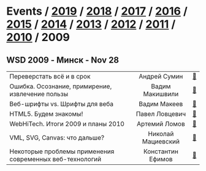 # Events / [2019](&#x2F;2019.md) / [2018](&#x2F;2018.md) / [2017](&#x2F;2017.md) / [2016](&#x2F;2016.md) / [2015](&#x2F;2015.md) / [2014](&#x2F;2014.md) / [2013](&#x2F;2013.md) / [2012](&#x2F;2012.md) / [2011](&#x2F;2011.md) / [2010](&#x2F;2010.md) / 2009 

## WSD 2009 - Минск - Nov 28 
| | | |
| --- | :---: | --- |
| Переверстать всё и в срок  | Андрей Сумин | [:notebook:](https:&#x2F;&#x2F;wsd.events&#x2F;2009&#x2F;11&#x2F;28&#x2F;pres&#x2F;recode.pdf)   |
| Ошибка. Осознание, примирение, извлечение пользы  | Вадим Макишвили | [:notebook:](https:&#x2F;&#x2F;wsd.events&#x2F;2009&#x2F;11&#x2F;28&#x2F;pres&#x2F;mistake.pdf)   |
| Веб-шрифты vs. Шрифты для веба  | Вадим Макеев | [:notebook:](https:&#x2F;&#x2F;wsd.events&#x2F;2009&#x2F;11&#x2F;28&#x2F;pres&#x2F;web-fonts&#x2F;)   |
| HTML5. Будем знакомы!  | Павел Ловцевич | [:notebook:](https:&#x2F;&#x2F;wsd.events&#x2F;2009&#x2F;11&#x2F;28&#x2F;pres&#x2F;html5.pdf)   |
| WebHiTech. Итоги 2009 и планы 2010  | Артемий Ломов | [:notebook:](https:&#x2F;&#x2F;wsd.events&#x2F;2009&#x2F;11&#x2F;28&#x2F;pres&#x2F;webhitech.pdf)   |
| VML, SVG, Canvas: что дальше?  | Николай Мациевский | [:notebook:](https:&#x2F;&#x2F;wsd.events&#x2F;2009&#x2F;11&#x2F;28&#x2F;pres&#x2F;vml-svg-canvas.pdf)   |
| Некоторые проблемы применения современных веб-технологий  | Константин Ефимов | [:notebook:](https:&#x2F;&#x2F;wsd.events&#x2F;2009&#x2F;11&#x2F;28&#x2F;pres&#x2F;certain-troubles.pdf)   |
